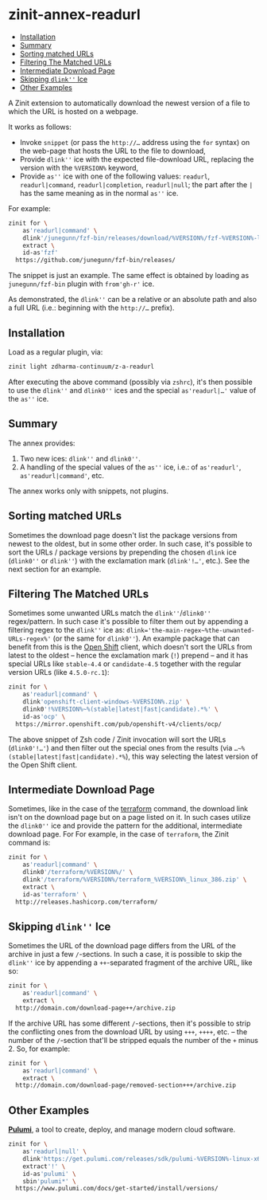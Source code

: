 # zinit-annex-readurl<a name="zinit-annex-readurl"></a>

<!-- mdformat-toc start --slug=github --maxlevel=6 --minlevel=2 -->

- [Installation](#installation)
- [Summary](#summary)
- [Sorting matched URLs](#sorting-matched-urls)
- [Filtering The Matched URLs](#filtering-the-matched-urls)
- [Intermediate Download Page](#intermediate-download-page)
- [Skipping `dlink''` Ice](#skipping-dlink-ice)
- [Other Examples](#other-examples)

<!-- mdformat-toc end -->

A Zinit extension to automatically download the newest version of a file to which the URL is hosted
on a webpage.

It works as follows:

- Invoke `snippet` (or pass the `http://…` address using the `for` syntax) on the web-page that
  hosts the URL to the file to download,
- Provide `dlink''` ice with the expected file-download URL, replacing the version with the
  `%VERSION%` keyword,
- Provide `as''` ice with one of the following values: `readurl`, `readurl|command`,
  `readurl|completion`, `readurl|null`; the part after the `|` has the same meaning as in the normal
  `as''` ice.

For example:

```zsh
zinit for \
    as'readurl|command' \
    dlink'/junegunn/fzf-bin/releases/download/%VERSION%/fzf-%VERSION%-linux_amd64.tgz'
    extract \
    id-as'fzf'
  https://github.com/junegunn/fzf-bin/releases/
```

The snippet is just an example. The same effect is obtained by loading as `junegunn/fzf-bin` plugin
with `from'gh-r'` ice.

As demonstrated, the `dlink''` can be a relative or an absolute path and also a full URL (i.e.:
beginning with the `http://…` prefix).

## Installation<a name="installation"></a>

Load as a regular plugin, via:

```zsh
zinit light zdharma-continuum/z-a-readurl
```

After executing the above command (possibly via `zshrc`), it's then possible to use the `dlink''`
and `dlink0''` ices and the special `as'readurl|…'` value of the `as''` ice.

## Summary<a name="summary"></a>

The annex provides:

1. Two new ices: `dlink''` and `dlink0''`.
2. A handling of the special values of the `as''` ice, i.e.: of `as'readurl'`,
   `as'readurl|command'`, etc.

The annex works only with snippets, not plugins.

## Sorting matched URLs<a name="sorting-matched-urls"></a>

Sometimes the download page doesn't list the package versions from newest to the oldest, but in some
other order. In such case, it's possible to sort the URLs / package versions by prepending the
chosen `dlink` ice (`dlink0''` or `dlink''`) with the exclamation mark (`dlink'!…'`, etc.). See the
next section for an example.

## Filtering The Matched URLs<a name="filtering-the-matched-urls"></a>

Sometimes some unwanted URLs match the `dlink''`/`dlink0''` regex/pattern. In such case it's
possible to filter them out by appending a filtering regex to the `dlink''` ice as:
`dlink='the-main-regex~%the-unwanted-URLs-regex%'` (or the same for `dlink0''`). An example package
that can benefit from this is the [Open Shift](https://www.openshift.com/) client, which doesn't
sort the URLs from latest to the oldest – hence the exclamation mark (`!`) prepend – and it has
special URLs like `stable-4.4` or `candidate-4.5` together with the regular version URLs (like
`4.5.0-rc.1`):

```zsh
zinit for \
    as'readurl|command' \
    dlink'openshift-client-windows-%VERSION%.zip' \
    dlink0'!%VERSION%~%(stable|latest|fast|candidate).*%' \
    id-as'ocp' \
  https://mirror.openshift.com/pub/openshift-v4/clients/ocp/
```

The above snippet of Zsh code / Zinit invocation will sort the URLs (`dlink0'!…'`) and then filter
out the special ones from the results (via `…~%(stable|latest|fast|candidate).*%`), this way
selecting the latest version of the Open Shift client.

## Intermediate Download Page<a name="intermediate-download-page"></a>

Sometimes, like in the case of the [terraform](http://releases.hashicorp.com/terraform) command, the
download link isn't on the download page but on a page listed on it. In such cases utilize the
`dlink0''` ice and provide the pattern for the additional, intermediate download page. For For
example, in the case of `terraform`, the Zinit command is:

```zsh
zinit for \
    as'readurl|command' \
    dlink0'/terraform/%VERSION%/' \
    dlink'/terraform/%VERSION%/terraform_%VERSION%_linux_386.zip' \
    extract \
    id-as'terraform' \
  http://releases.hashicorp.com/terraform/
```

## Skipping `dlink''` Ice<a name="skipping-dlink-ice"></a>

Sometimes the URL of the download page differs from the URL of the archive in just a few
`/`-sections. In such a case, it is possible to skip the `dlink''` ice by appending a `++`-separated
fragment of the archive URL, like so:

```zsh
zinit for \
    as'readurl|command' \
    extract \
  http://domain.com/download-page++/archive.zip
```

If the archive URL has some different `/`-sections, then it's possible to strip the conflicting ones
from the download URL by using `+++`, `++++`, etc. – the number of the `/`-section that'll be
stripped equals the number of the `+` minus 2. So, for example:

```zsh
zinit for \
    as'readurl|command' \
    extract \
  http://domain.com/download-page/removed-section+++/archive.zip
```

## Other Examples<a name="other-examples"></a>

[**Pulumi**](https://www.pulumi.com/), a tool to create, deploy, and manage modern cloud software.

```zsh
zinit for \
    as'readurl|null' \
    dlink'https://get.pulumi.com/releases/sdk/pulumi-%VERSION%-linux-x64.tar.gz' \
    extract'!' \
    id-as'pulumi' \
    sbin'pulumi*' \
  https://www.pulumi.com/docs/get-started/install/versions/
```
